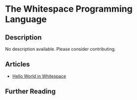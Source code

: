 # The Whitespace Programming Language

## Description

No description available. Please consider contributing.

## Articles

- [Hello World in Whitespace](https://sampleprograms.io/projects/hello-world/whitespace)

## Further Reading